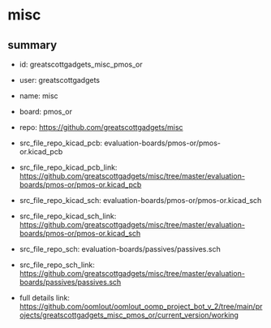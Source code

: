 # misc
 
## summary 
* id: greatscottgadgets_misc_pmos_or
* user: greatscottgadgets
* name: misc
* board: pmos_or
* repo: https://github.com/greatscottgadgets/misc
* src_file_repo_kicad_pcb: evaluation-boards/pmos-or/pmos-or.kicad_pcb
* src_file_repo_kicad_pcb_link: https://github.com/greatscottgadgets/misc/tree/master/evaluation-boards/pmos-or/pmos-or.kicad_pcb
* src_file_repo_kicad_sch: evaluation-boards/pmos-or/pmos-or.kicad_sch
* src_file_repo_kicad_sch_link: https://github.com/greatscottgadgets/misc/tree/master/evaluation-boards/pmos-or/pmos-or.kicad_sch

* src_file_repo_sch: evaluation-boards/passives/passives.sch
* src_file_repo_sch_link: https://github.com/greatscottgadgets/misc/tree/master/evaluation-boards/passives/passives.sch
* full details link: https://github.com/oomlout/oomlout_oomp_project_bot_v_2/tree/main/projects/greatscottgadgets_misc_pmos_or/current_version/working  






